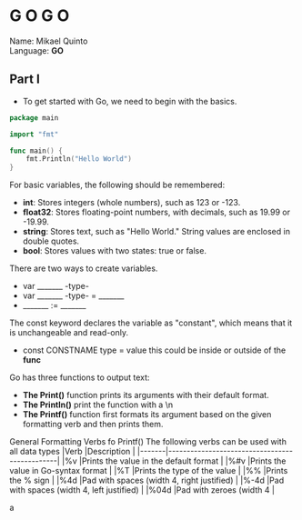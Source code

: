 # G O  G O
Name: Mikael Quinto  
Language: **GO**

## Part I
- To get started with Go, we need to begin with the basics.
``` GO
package main

import "fmt"

func main() {
	fmt.Println("Hello World")
}
```
For basic variables, the following should be remembered:
- **int**: Stores integers (whole numbers), such as 123 or -123.
- **float32**: Stores floating-point numbers, with decimals, such as 19.99 or -19.99.
- **string**: Stores text, such as "Hello World." String values are enclosed in double quotes.
- **bool**: Stores values with two states: true or false.

There are two ways to create variables.
- var _______ -type-
- var _______ -type- = _______
- _______ := _______

The const keyword declares the variable as "constant", which means that it is unchangeable and read-only.
- const CONSTNAME type = value
this could be inside or outside of the **func**

Go has three functions to output text:

- **The Print()** function prints its arguments with their default format.
- **The Println()** print the function with a \n
- **The Printf()** function first formats its argument based on the given formatting verb and then prints them.

General Formatting Verbs fo Printf()
The following verbs can be used with all data types
|Verb	|Description					|
|-------|-----------------------------------------------|
|%v	|Prints the value in the default format		|
|%#v	|Prints the value in Go-syntax format		|
|%T	|Prints the type of the value			|
|%%	|Prints the % sign				|
|%4d	|Pad with spaces (width 4, right justified)	|
|%-4d	|Pad with spaces (width 4, left justified)	|
|%04d	|Pad with zeroes (width 4			|

a
